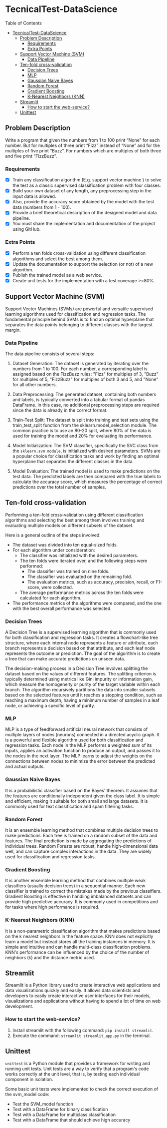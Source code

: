 # TecnicalTest-DataScience

Table of Contents

- [TecnicalTest-DataScience](#tecnicaltest-datascience)
  - [Problem Description](#problem-description)
    - [Requirements](#requirements)
    - [Extra Points](#extra-points)
  - [Support Vector Machine (SVM)](#support-vector-machine-svm)
    - [Data Pipeline](#data-pipeline)
  - [Ten-fold cross-validation](#ten-fold-cross-validation)
    - [Decision Trees](#decision-trees)
    - [MLP](#mlp)
    - [Gaussian Naive Bayes](#gaussian-naive-bayes)
    - [Random Forest](#random-forest)
    - [Gradient Boosting](#gradient-boosting)
    - [K-Nearest Neighbors (KNN)](#k-nearest-neighbors-knn)
  - [Streamlit](#streamlit)
    - [How to start the web-service?](#how-to-start-the-web-service)
  - [Unittest](#unittest)

## Problem Description

Write a program that given the numbers from 1 to 100 print “None” for each number. But for multiples of three print “Fizz” instead of “None” and for the multiples of five print “Buzz”. For numbers which are multiples of both three and five print “FizzBuzz”.

### Requirements

- [x] Train any classification algorithm (E.g. support vector machine ) to solve the test as a classic supervised classification problem with four classes.
- [x] Build your own dataset of any length, any preprocessing step in the input data is allowed.
- [x] Also, provide  the accuracy score obtained by the model with the test data (numbers from 1 - 100).
- [x] Provide a brief theoretical description of the designed model and data pipeline.
- [x] You must  share the implementation and documentation of the project using GitHub.

### Extra Points

- [x] Perform a ten folds cross-validation using  different classification algorithms and select the best among them.
- [x] Update the documentation to support the selection (or not) of a new algorithm.
- [x] Publish the trained model as a web service.
- [x] Create unit tests for the implementation with a test coverage >=80%.

## Support Vector Machine (SVM)

Support Vector Machines (SVMs) are powerful and versatile supervised learning algorithms used for classification and regression tasks. The fundamental principle behind SVMs is to find an optimal hyperplane that separates the data points belonging to different classes with the largest margin.

### Data Pipeline

The data pipeline consists of several steps:

1. Dataset Generation: The dataset is generated by iterating over the numbers from 1 to 100. For each number, a corresponding label is assigned based on the FizzBuzz rules: "Fizz" for multiples of 3, "Buzz" for multiples of 5, "FizzBuzz" for multiples of both 3 and 5, and "None" for all other numbers.

2. Data Preprocessing: The generated dataset, containing both numbers and labels, is typically converted into a tabular format of pandas DataFrame. In this case, no additional preprocessing steps are required since the data is already in the correct format.

3. Train-Test Split: The dataset is split into training and test sets using the train_test_split function from the sklearn.model_selection module. The common practice is to use an 80-20 split, where 80% of the data is used for training the model and 20% for evaluating its performance.

4. Model Initialization: The SVM classifier, specifically the SVC class from the `sklearn.svm module`, is initialized with desired parameters. SVMs are a popular choice for classification tasks and work by finding an optimal hyperplane that separates the different classes in the data.

5. Model Evaluation: The trained model is used to make predictions on the test data. The predicted labels are then compared with the true labels to calculate the accuracy score, which measures the percentage of correct predictions over the total number of samples.

## Ten-fold cross-validation

Performing a ten-fold cross-validation using different classification algorithms and selecting the best among them involves training and evaluating multiple models on different subsets of the dataset.

Here is a general outline of the steps involved:

- The dataset was divided into ten equal-sized folds.
- For each algorithm under consideration:
  - The classifier was initialized with the desired parameters.
  - The ten folds were iterated over, and the following steps were performed:
    - The classifier was trained on nine folds.
    - The classifier was evaluated on the remaining fold.
    - The evaluation metrics, such as accuracy, precision, recall, or F1-score, were collected.
  - The average performance metrics across the ten folds were calculated for each algorithm.
- The performance metrics of the algorithms were compared, and the one with the best overall performance was selected.

### Decision Trees

A Decision Tree is a supervised learning algorithm that is commonly used for both classification and regression tasks. It creates a flowchart-like tree structure, where each internal node represents a feature or attribute, each branch represents a decision based on that attribute, and each leaf node represents the outcome or prediction. The goal of the algorithm is to create a tree that can make accurate predictions on unseen data.

The decision-making process in a Decision Tree involves splitting the dataset based on the values of different features. The splitting criterion is typically determined using metrics like Gini impurity or information gain, which measure the homogeneity or purity of the target variable within each branch. The algorithm recursively partitions the data into smaller subsets based on the selected features until it reaches a stopping condition, such as reaching a maximum depth, having a minimum number of samples in a leaf node, or achieving a specific level of purity.

### MLP

MLP is a type of feedforward artificial neural network that consists of multiple layers of nodes (neurons) connected in a directed acyclic graph. It is a powerful and flexible algorithm used for both classification and regression tasks. Each node in the MLP performs a weighted sum of its inputs, applies an activation function to produce an output, and passes it to the nodes in the next layer. The MLP learns to adjust the weights on the connections between nodes to minimize the error between the predicted and actual outputs.

### Gaussian Naive Bayes

It is a probabilistic classifier based on the Bayes' theorem. It assumes that the features are conditionally independent given the class label. It is simple and efficient, making it suitable for both small and large datasets. It is commonly used for text classification and spam filtering tasks.

### Random Forest

It is an ensemble learning method that combines multiple decision trees to make predictions. Each tree is trained on a random subset of the data and features. The final prediction is made by aggregating the predictions of individual trees. Random Forests are robust, handle high-dimensional data well, and can capture complex interactions in the data. They are widely used for classification and regression tasks.

### Gradient Boosting

It is another ensemble learning method that combines multiple weak classifiers (usually decision trees) in a sequential manner. Each new classifier is trained to correct the mistakes made by the previous classifiers. Gradient Boosting is effective in handling imbalanced datasets and can provide high predictive accuracy. It is commonly used in competitions and for tasks where high performance is required.

### K-Nearest Neighbors (KNN)

It is a non-parametric classification algorithm that makes predictions based on the k nearest neighbors in the feature space. KNN does not explicitly learn a model but instead stores all the training instances in memory. It is simple and intuitive and can handle multi-class classification problems. KNN's performance can be influenced by the choice of the number of neighbors (k) and the distance metric used.

## Streamlit

Streamlit is a Python library used to create interactive web applications and data visualizations quickly and easily. It allows data scientists and developers to easily create interactive user interfaces for their models, visualizations and applications without having to spend a lot of time on web development.

### How to start the web-service?

1. Install streamlit with the following command: `pip install streamlit`.
2. Execute the command: `streamlit streamlit_app.py` in the terminal.

## Unittest

`unittest` is a Python module that provides a framework for writing and running unit tests. Unit tests are a way to verify that a program's code works correctly at the unit level, that is, by testing each individual component in isolation.

Some basic unit tests were implemented to check the correct execution of the svm_model code:

- Test the SVM_model function
- Test with a DataFrame for binary classification
- Test with a DataFrame for multiclass classification
- Test with a DataFrame that should achieve high accuracy
